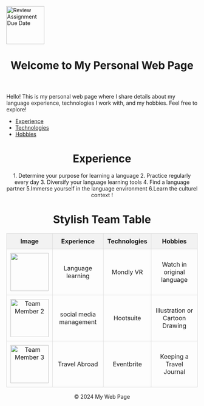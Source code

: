 [![Review Assignment Due Date](https://classroom.github.com/assets/deadline-readme-button-22041afd0340ce965d47ae6ef1cefeee28c7c493a6346c4f15d667ab976d596c.svg)](https://classroom.github.com/a/O2YWE8TK)

<!DOCTYPE html>
<html lang="en">
<head>
    <meta charset="UTF-8">
    <meta name="viewport" content="width=device-width, initial-scale=1.0">
    
  <link rel="stylesheet" href="styles.css"> <!-- Link to the CSS file -->
</head>
<body>
    <header>
        <h1>Welcome to My Personal Web Page </h1>
    </header>

<section>
  <p>Hello! This is my personal web page where I share details about my language experience, technologies I work with, and my hobbies. Feel free to explore!</p>
  </section>


  <nav>
  <ul>
  <li><a href="experience.html">Experience</a></li>
  <li><a href="technologies.html">Technologies</a></li>
  <li><a href="hobbies.html">Hobbies</a></li>
  </ul>
  </nav>



<!DOCTYPE html>
<html lang="en">
<head>
    <meta charset="UTF-8">
    <meta name="viewport" content="width=device-width, initial-scale=1.0">
    

    
</head>
<body>

 </head>
<body>
    <header>
        <h1>Experience</h1>
      
</body>
</html>






  
  <p>1. Determine your purpose for learning a language
    2. Practice regularly every day
    3. Diversify your language learning tools
    4. Find a language partner
    5.Immerse yourself in the language environment 
    6.Learn the culturel context !</p>
  </section>



</body>
</html> 

<!DOCTYPE html>
<html lang="en">
<head>
    <meta charset="UTF-8">
    <meta name="viewport" content="width=device-width, initial-scale=1.0">
    <title>Table with Images</title>
    <style>
        table {
            width: 100%;
            border-collapse: collapse;
        }
        th, td {
            border: 1px solid #ddd;
            padding: 10px;
            text-align: center;
        }
        th {
            background-color: #f2f2f2;
        }
        img {
            width: 100px; /* Control image size */
            height: auto;
        }
    </style>
</head>
<body>


<!DOCTYPE html>
<html lang="en">
<head>
    <meta charset="UTF-8">
    <meta name="viewport" content="width=device-width, initial-scale=1.0">
    <title>CSS Table with Images</title>
    <link rel="stylesheet" href="styles.css"> <!-- Link to the CSS file -->
</head>
<body>

<h1>Stylish Team Table</h1>

<table>
        <tr>
            <th>Image</th>
            <th>Experience</th>
            <th>Technologies</th>
            <th>Hobbies</th>
        </tr>
        <tr>
            <td><img src="C:\Users\ASUS\Downloads\indir.htm"></td>
            <td>Language learning</td>
            <td>Mondly VR</td>
            <td>Watch in original language</td>
        </tr>
        <tr>
            <td><img src="https://via.placeholder.com/80" alt="Team Member 2"></td>
            <td>social media management</td>
            <td>Hootsuite</td>
            <td>Illustration or Cartoon Drawing</td>
        </tr>
        <tr>
            <td><img src="https://via.placeholder.com/80" alt="Team Member 3"></td>
            <td>Travel Abroad</td>
            <td>Eventbrite</td>
            <td>Keeping a Travel Journal</td>
        </tr>
    </table>

</body>
</html>
























  
<footer>
  <p>&copy; 2024 My Web Page</p>
  </footer>
</body>
</html>




